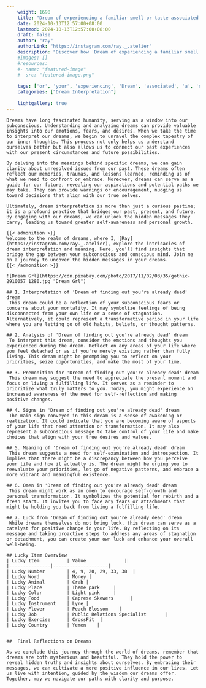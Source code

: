 ```yaml
---
    weight: 1698
    title: "Dream of experiencing a familiar smell or taste associated with your ancestry."  # Assuming 'title' column exists
    date: 2024-10-13T12:57:00+08:00
    lastmod: 2024-10-13T12:57:00+08:00
    draft: false
    author: "ray"
    authorLink: "https://instagram.com/ray._.atelier"
    description: "Discover how 'Dream of experiencing a familiar smell or taste associated with your ancestry.' can interpret your future and uncover its significant meanings in your life."
    #images: []
    #resources:
    #- name: "featured-image"
    #  src: "featured-image.png"
    
    tags: ['or', 'your', 'experiencing', 'Dream', 'associated', 'a', 'smell', 'taste', 'of', 'with', 'ancestry.', 'familiar']
    categories: ["Dream Interpretation"]
    
    lightgallery: true
---
```

    
    Dreams have long fascinated humanity, serving as a window into our subconscious. Understanding and analyzing dreams can provide valuable insights into our emotions, fears, and desires. When we take the time to interpret our dreams, we begin to unravel the complex tapestry of our inner thoughts. This process not only helps us understand ourselves better but also allows us to connect our past experiences with our present circumstances and future possibilities.
    
    By delving into the meanings behind specific dreams, we can gain clarity about unresolved issues from our past. These dreams often reflect our memories, traumas, and lessons learned, reminding us of what we need to confront or embrace. Moreover, dreams can serve as a guide for our future, revealing our aspirations and potential paths we may take. They can provide warnings or encouragement, nudging us toward decisions that align with our true selves.
    
    Ultimately, dream interpretation is more than just a curious pastime; it is a profound practice that bridges our past, present, and future. By engaging with our dreams, we can unlock the hidden messages they carry, leading us toward greater self-awareness and personal growth.
    
    {{< admonition >}}
    Welcome to the realm of dreams, where I, [Ray](https://instagram.com/ray._.atelier), explore the intricacies of dream interpretation and meaning. Here, you’ll find insights that bridge the gap between your subconscious and conscious mind. Join me on a journey to uncover the hidden messages in your dreams.
    {{< /admonition >}}
    
    ![Dream Grl](https://cdn.pixabay.com/photo/2017/11/02/03/35/gothic-2910057_1280.jpg "Dream Grl")
    
    ## 1. Interpretation of 'Dream of finding out you're already dead' dream
     This dream could be a reflection of your subconscious fears or concerns about your mortality. It may symbolize feelings of being disconnected from your own life or a sense of stagnation. Alternatively, it could represent a transformative period in your life where you are letting go of old habits, beliefs, or thought patterns.
    
    ## 2. Analysis of 'Dream of finding out you're already dead' dream
     To interpret this dream, consider the emotions and thoughts you experienced during the dream. Reflect on any areas of your life where you feel detached or as if you're merely existing rather than fully living. This dream might be prompting you to reflect on your priorities, seize opportunities, and make the most of your time.
    
    ## 3. Premonition for 'Dream of finding out you're already dead' dream
     This dream may suggest the need to appreciate the present moment and focus on living a fulfilling life. It serves as a reminder to prioritize what truly matters to you. Today, you might experience an increased awareness of the need for self-reflection and making positive changes.
    
    ## 4. Signs in 'Dream of finding out you're already dead' dream
     The main sign conveyed in this dream is a sense of awakening or realization. It could indicate that you are becoming aware of aspects of your life that need attention or transformation. It may also represent a subconscious message to take control of your life and make choices that align with your true desires and values.
    
    ## 5. Meaning of 'Dream of finding out you're already dead' dream
     This dream suggests a need for self-examination and introspection. It implies that there might be a discrepancy between how you perceive your life and how it actually is. The dream might be urging you to reevaluate your priorities, let go of negative patterns, and embrace a more vibrant and meaningful existence.
    
    ## 6. Omen in 'Dream of finding out you're already dead' dream
     This dream might work as an omen to encourage self-growth and personal transformation. It symbolizes the potential for rebirth and a fresh start. It invites you to face any fears or attachments that might be holding you back from living a fulfilling life.
    
    ## 7. Luck from 'Dream of finding out you're already dead' dream
     While dreams themselves do not bring luck, this dream can serve as a catalyst for positive change in your life. By reflecting on its message and taking proactive steps to address any areas of stagnation or detachment, you can create your own luck and enhance your overall well-being.
    
    ## Lucky Item Overview
    | Lucky Item          | Value              |
    |---------------|--------------------|
    | Lucky Number        | 4, 9, 20, 29, 33, 38  |
    | Lucky Word          | Money |
    | Lucky Animal        | Crab |
    | Lucky Place         | Theme park     |
    | Lucky Color         | Light pink     |
    | Lucky Food          | Caprese Skewers      |
    | Lucky Instrument    | Lyre |
    | Lucky Flower        | Peach Blossom    |
    | Lucky Job           | Public Relations Specialist       |
    | Lucky Exercise      | CrossFit  |
    | Lucky Country       | Yemen    |
    
    
    ##  Final Reflections on Dreams
    
    As we conclude this journey through the world of dreams, remember that dreams are both mysterious and beautiful. They hold the power to reveal hidden truths and insights about ourselves. By embracing their messages, we can cultivate a more positive influence in our lives. Let us live with intention, guided by the wisdom our dreams offer. Together, may we navigate our paths with clarity and purpose.
    